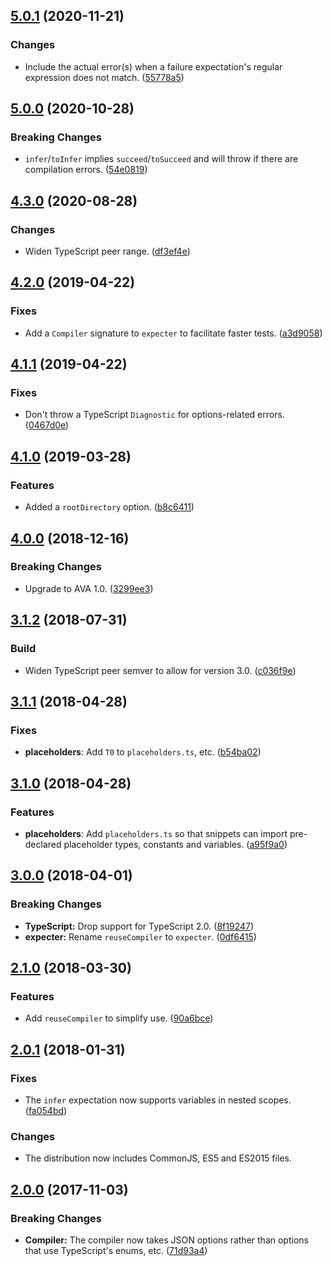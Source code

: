 <a name="5.0.1"></a>
## [5.0.1](https://github.com/cartant/ts-snippet/compare/v5.0.0...v5.0.1) (2020-11-21)

### Changes

* Include the actual error(s) when a failure expectation's regular expression does not match. ([55778a5](https://github.com/cartant/ts-snippet/commit/55778a5))

<a name="5.0.0"></a>
## [5.0.0](https://github.com/cartant/ts-snippet/compare/v4.3.0...v5.0.0) (2020-10-28)

### Breaking Changes

* `infer`/`toInfer` implies `succeed`/`toSucceed` and will throw if there are compilation errors. ([54e0819](https://github.com/cartant/ts-snippet/commit/54e0819))

<a name="4.3.0"></a>
## [4.3.0](https://github.com/cartant/ts-snippet/compare/v4.2.0...v4.3.0) (2020-08-28)

### Changes

* Widen TypeScript peer range. ([df3ef4e](https://github.com/cartant/ts-snippet/commit/df3ef4e))

<a name="4.2.0"></a>
## [4.2.0](https://github.com/cartant/ts-snippet/compare/v4.1.1...v4.2.0) (2019-04-22)

### Fixes

* Add a `Compiler` signature to `expecter` to facilitate faster tests. ([a3d9058](https://github.com/cartant/ts-snippet/commit/a3d9058))

<a name="4.1.1"></a>
## [4.1.1](https://github.com/cartant/ts-snippet/compare/v4.1.0...v4.1.1) (2019-04-22)

### Fixes

* Don't throw a TypeScript `Diagnostic` for options-related errors. ([0467d0e](https://github.com/cartant/ts-snippet/commit/0467d0e))

<a name="4.1.0"></a>
## [4.1.0](https://github.com/cartant/ts-snippet/compare/v4.0.0...v4.1.0) (2019-03-28)

### Features

* Added a `rootDirectory` option. ([b8c6411](https://github.com/cartant/ts-snippet/commit/b8c6411))

<a name="4.0.0"></a>
## [4.0.0](https://github.com/cartant/ts-snippet/compare/v3.1.2...v4.0.0) (2018-12-16)

### Breaking Changes

* Upgrade to AVA 1.0. ([3299ee3](https://github.com/cartant/ts-snippet/commit/3299ee3))

<a name="3.1.2"></a>
## [3.1.2](https://github.com/cartant/ts-snippet/compare/v3.1.1...v3.1.2) (2018-07-31)

### Build

* Widen TypeScript peer semver to allow for version 3.0. ([c036f9e](https://github.com/cartant/ts-snippet/commit/c036f9e))

<a name="3.1.1"></a>
## [3.1.1](https://github.com/cartant/ts-snippet/compare/v3.1.0...v3.1.1) (2018-04-28)

### Fixes

* **placeholders**: Add `T0` to `placeholders.ts`, etc. ([b54ba02](https://github.com/cartant/ts-snippet/commit/b54ba02))

<a name="3.1.0"></a>
## [3.1.0](https://github.com/cartant/ts-snippet/compare/v3.0.0...v3.1.0) (2018-04-28)

### Features

* **placeholders**: Add `placeholders.ts` so that snippets can import pre-declared placeholder types, constants and variables. ([a95f9a0](https://github.com/cartant/ts-snippet/commit/a95f9a0))

<a name="3.0.0"></a>
## [3.0.0](https://github.com/cartant/ts-snippet/compare/v2.1.0...v3.0.0) (2018-04-01)

### Breaking Changes

* **TypeScript:** Drop support for TypeScript 2.0. ([8f19247](https://github.com/cartant/ts-snippet/commit/8f19247))
* **expecter:** Rename `reuseCompiler` to `expecter`. ([0df6415](https://github.com/cartant/ts-snippet/commit/0df6415))

<a name="2.1.0"></a>
## [2.1.0](https://github.com/cartant/ts-snippet/compare/v2.0.1...v2.1.0) (2018-03-30)

### Features

* Add `reuseCompiler` to simplify use. ([90a6bce](https://github.com/cartant/ts-snippet/commit/90a6bce))

<a name="2.0.1"></a>
## [2.0.1](https://github.com/cartant/ts-snippet/compare/v2.0.0...v2.0.1) (2018-01-31)

### Fixes

* The `infer` expectation now supports variables in nested scopes. ([fa054bd](https://github.com/cartant/ts-snippet/commit/fa054bd))

### Changes

* The distribution now includes CommonJS, ES5 and ES2015 files.

<a name="2.0.0"></a>
## [2.0.0](https://github.com/cartant/ts-snippet/compare/v1.0.2...v2.0.0) (2017-11-03)

### Breaking Changes

* **Compiler:** The compiler now takes JSON options rather than options that use TypeScript's enums, etc. ([71d93a4](https://github.com/cartant/ts-snippet/commit/71d93a4))